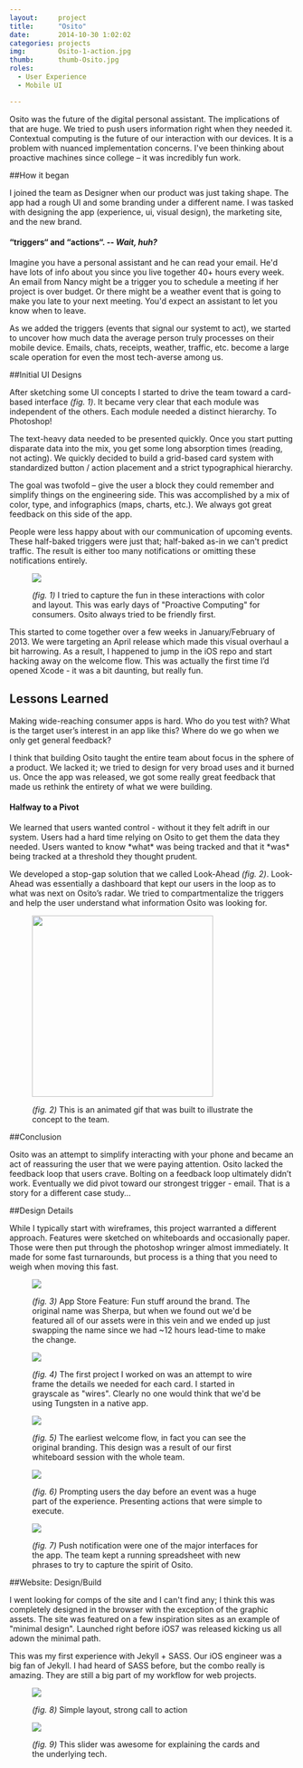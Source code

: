 ```yaml
---
layout:     project
title:      "Osito"
date:       2014-10-30 1:02:02
categories: projects
img:        Osito-1-action.jpg
thumb:      thumb-Osito.jpg
roles:
  - User Experience
  - Mobile UI

---
```


Osito was the future of the digital personal assistant. The implications of that are huge. We tried to push users information right when they needed it. Contextual computing is the future of our interaction with our devices. It is a problem with nuanced implementation concerns. I've been thinking about proactive machines since college &ndash; it was incredibly fun work.

##How it began

I joined the team as Designer when our product was just taking shape. The app had a rough UI and some branding under a different name. I was tasked with designing the app (experience, ui, visual design), the marketing site, and the new brand.

#### “triggers“ and “actions“. -- *Wait, huh?*

Imagine you have a personal assistant and he can read your email. He'd have lots of info about you since you live together 40+ hours every week. An email from Nancy might be a trigger you to schedule a meeting if her project is over budget. Or there might be a weather event that is going to make you late to your next meeting. You'd expect an assistant to let you know when to leave.

As we added the triggers (events that signal our systemt to act), we started to uncover how much data the average person truly processes on their mobile device. Emails, chats, receipts, weather, traffic, etc. become a large scale operation for even the most tech-averse among us.

##Initial UI Designs

After sketching some UI concepts I started to drive the team toward a card-based interface *(fig. 1)*. It became very clear that each module was independent of the others. Each module needed a distinct hierarchy. To Photoshop!

The text-heavy data needed to be presented quickly. Once you start putting disparate data into the mix, you get some long absorption times (reading, not acting). We quickly decided to build a grid-based card system with standardized button / action placement and a strict typographical hierarchy.

The goal was twofold &ndash; give the user a block they could remember and simplify things on the engineering side. This was accomplished by a mix of color, type, and infographics (maps, charts, etc.). We always got great feedback on this side of the app.

People were less happy about with our communication of upcoming events. These half-baked triggers were just that; half-baked as-in we can't predict traffic. The result is either too many notifications or omitting these notifications entirely.

<figure>
  <img src="{{ site.url }}/img/Osito-2-cards.jpg">
  <figcaption>
    <p><em>(fig. 1)</em> I tried to capture the fun in these interactions with color and layout. This was early days of "Proactive Computing" for consumers. Osito always tried to be friendly first.</p>
  </figcaption>
</figure>

This started to come together over a few weeks in January/February of 2013. We were targeting an April release which made this visual overhaul a bit harrowing. As a result, I happened to jump in the iOS repo and start hacking away on the welcome flow. This was actually the first time I’d opened Xcode - it was a bit daunting, but really fun.

<div class="tall">

  <h2>Lessons Learned</h2>

  <p>Making wide-reaching consumer apps is hard. Who do you test with? What is the target user’s interest in an app like this? Where do we go when we only get general feedback?</p>

  <p>I think that building Osito taught the entire team about focus in the sphere of a product. We lacked it; we tried to design for very broad uses and it burned us. Once the app was released, we got some really great feedback that made us rethink the entirety of what we were building.</p>

  <h4>Halfway to a Pivot</h4>

  <p>We learned that users wanted control - without it they felt adrift in our system. Users had a hard time relying on Osito to get them the data they needed. Users wanted to know *what* was being tracked and that it *was* being tracked at a threshold they thought prudent.</p>

  <p>We developed a stop-gap solution that we called Look-Ahead <em>(fig. 2)</em>. Look-Ahead was essentially a dashboard that kept our users in the loop as to what was next on Osito’s radar. We tried to compartmentalize the triggers and help the user understand what information Osito was looking for.</p>

</div>

<figure class="tall">
  <img src="{{ site.url }}/img/Osito-4-lookahead.gif" width="320">
  <figcaption>
    <p><em>(fig. 2)</em> This is an animated gif that was built to illustrate the concept to the team.</p>
  </figcaption>
</figure>

##Conclusion

Osito was an attempt to simplify interacting with your phone and became an act of reassuring the user that we were paying attention. Osito lacked the feedback loop that users crave. Bolting on a feedback loop ultimately didn’t work. Eventually we did pivot toward our strongest trigger - email. That is a story for a different case study…

##Design Details

While I typically start with wireframes, this project warranted a different approach. Features were sketched on whiteboards and occasionally paper. Those were then put through the photoshop wringer almost immediately. It made for some fast turnarounds, but process is a thing that you need to weigh when moving this fast.

<figure class="details">
  <img src="{{ site.url }}/img/Osito-4-marketing.jpg">
  <figcaption>
    <p><em>(fig. 3)</em> App Store Feature: Fun stuff around the brand. The original name was Sherpa, but when we found out we'd be featured all of our assets were in this vein and we ended up just swapping the name since we had ~12 hours lead-time to make the change.</p>
  </figcaption>
</figure>

<figure class="details">
  <img src="{{ site.url }}/img/Osito-5-wires.jpg">
  <figcaption>
    <p><em>(fig. 4)</em> The first project I worked on was an attempt to wire frame the details we needed for each card. I started in grayscale as "wires". Clearly no one would think that we'd be using Tungsten in a native app.</p>
  </figcaption>
</figure>

<figure class="details">
  <img src="{{ site.url }}/img/Osito-6-welcome.jpg">
  <figcaption>
    <p><em>(fig. 5)</em> The earliest welcome flow, in fact you can see the original branding. This design was a result of our first whiteboard session with the whole team.</p>
  </figcaption>
</figure>

<figure class="details">
  <img src="{{ site.url }}/img/Osito-8-flight-day-before.jpg">
  <figcaption>
    <p><em>(fig. 6)</em> Prompting users the day before an event was a huge part of the experience. Presenting actions that were simple to execute.</p>
  </figcaption>
</figure>

<figure class="details last">
  <img src="{{ site.url }}/img/Osito-7-action.jpg">
  <figcaption>
    <p><em>(fig. 7)</em> Push notification were one of the major interfaces for the app. The team kept a running spreadsheet with new phrases to try to capture the spirit of Osito.</p>
  </figcaption>
</figure>

##Website: Design/Build

I went looking for comps of the site and I can't find any; I think this was completely designed in the browser with the exception of the graphic assets. The site was featured on a few inspiration sites as an example of "minimal design". Launched right before iOS7 was released kicking us all adown the minimal path.

This was my first experience with Jekyll + SASS. Our iOS engineer was a big fan of Jekyll. I had heard of SASS before, but the combo really is amazing. They are still a big part of my workflow for web projects.

<figure class="details">
  <img src="{{ site.url }}/img/Osito-9-website.jpg">
  <figcaption>
    <p><em>(fig. 8)</em> Simple layout, strong call to action</p>
  </figcaption>
</figure>

<figure class="details">
  <img src="{{ site.url }}/img/Osito-11-website.gif">
  <figcaption>
    <p><em>(fig. 9)</em> This slider was awesome for explaining the cards and the underlying tech.</p>
  </figcaption>
</figure>

